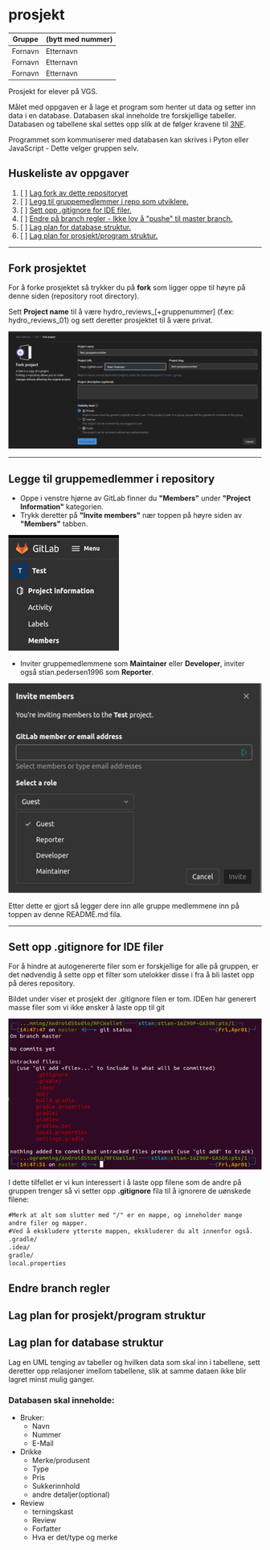 # prosjekt

| Gruppe | (bytt med nummer) |
| ------ | -------- |
| Fornavn | Etternavn |
| Fornavn | Etternavn |
| Fornavn | Etternavn |

Prosjekt for elever på VGS.


Målet med oppgaven er å lage et program som henter ut data og setter inn data i en database.
Databasen skal inneholde tre forskjellige tabeller. Databasen og tabellene skal settes opp slik at de følger kravene til [3NF](https://en.wikipedia.org/wiki/Third_normal_form).

Programmet som kommuniserer med databasen kan skrives i Pyton eller JavaScript - Dette velger gruppen selv.


## **Huskeliste av oppgaver**

1. [ ] [Lag fork av dette repositoryet](/README.md#fork-prosjekt)
2. [ ] [Legg til gruppemedlemmer i repo som utviklere.](/README.md#legge-til-gruppemedlemmer-i-repository)
3. [ ] [Sett opp .gitignore for IDE filer.](/README.md#sett-opp-.gitignore-for-IDE-filer)
4. [ ] [Endre på branch regler - Ikke lov å "pushe" til master branch.](/README.md#endre-branch-regler)
5. [ ] [Lag plan for database struktur.](/README.md#lag-plan-for-database-struktur)
6. [ ] [Lag plan for prosjekt/program struktur.](/README.md#lag-plan-for-prosjekt/programm-struktur)



---

## Fork prosjektet

For å forke prosjektet så trykker du på **fork** som ligger oppe til høyre på denne siden (repository root directory).

Sett **Project name** til å være hydro_reviews_[+gruppenummer] (f.ex: hydro_reviews_01) og sett deretter prosjektet til å være privat.

![Fork repo](Images/fork-project.png)

---

## Legge til gruppemedlemmer i repository 
- Oppe i venstre hjørne av GitLab finner du **"Members"** under **"Project Information"** kategorien.
- Trykk deretter på **"Invite members"** nær toppen på høyre siden av **"Members"** tabben.

![Gitlab add members](Images/gitlab-add-members.png)

- Inviter gruppemedlemmene som **Maintainer** eller **Developer**, inviter også stian.pedersen1996 som **Reporter**.

![Gitlab add roles](Images/gitlab-member-roles.png)

Etter dette er gjort så legger dere inn alle gruppe medlemmene inn på toppen av denne README.md fila.

---

## Sett opp .gitignore for IDE filer

For å hindre at autogenererte filer som er forskjellige for alle på gruppen, er det nødvendig å sette opp et filter som utelokker disse i fra å bli lastet opp på deres repository.

Bildet under viser et prosjekt der .gitignore filen er tom. IDEen har generert masse filer som vi ikke ønsker å laste opp til git

![All files git](/Images/all-files-git.png)

I dette tilfellet er vi kun interessert i å laste opp filene som de andre på gruppen trenger så vi setter opp **.gitignore** fila til å ignorere de uønskede filene:
```.gitignore
#Merk at alt som slutter med "/" er en mappe, og inneholder mange andre filer og mapper.
#Ved å ekskludere ytterste mappen, ekskluderer du alt innenfor også.
.gradle/
.idea/
gradle/
local.properties
```


## Endre branch regler

## Lag plan for prosjekt/program struktur

## Lag plan for database struktur

Lag en UML tenging av tabeller og hvilken data som skal inn i tabellene, sett deretter opp relasjoner imellom tabellene, slik at samme dataen ikke blir lagret minst mulig ganger. 


### Databasen skal inneholde:
 - Bruker: 
    - Navn
    - Nummer
    - E-Mail
 - Drikke
    - Merke/produsent
    - Type
    - Pris
    - Sukkerinnhold
    - andre detaljer(optional)
  - Review
    - terningskast
    - Review
    - Forfatter
    - Hva er det/type og merke



